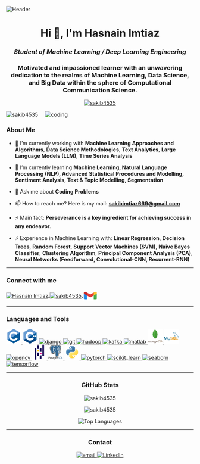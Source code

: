 ![Header](https://github.com/sakib4535/sakib4535/blob/main/Blue%20Yellow%20Futuristic%20Virtual%20Technology%20Blog%20Banner%20(1).png)

<h1 align="center">Hi 👋, I'm Hasnain Imtiaz</h1>
<h3 align="center"><i>Student of Machine Learning / Deep Learning Engineering</i></h3>
<h3 align="center">Motivated and impassioned learner with an unwavering dedication to the realms of Machine Learning, Data Science, and Big Data within the sphere of Computational Communication Science.</h3>

<p align="center">
  <a href="https://github.com/sakib4535/github-profile-trophy">
    <img src="https://github-profile-trophy.vercel.app/?username=sakib4535&theme=onestar" alt="sakib4535" />
  </a>
</p>

<img align="right" alt="coding" width="400" src="https://cdn.dribbble.com/users/1925451/screenshots/6051067/artboard_21_2x-100_copy.jpg">

<p align="left"> 
  <img src="https://komarev.com/ghpvc/?username=sakib4535&label=Profile%20views&color=0e75b6&style=flat" alt="sakib4535" /> 
</p>

<h3 align="left">About Me</h3>

- 🔭 I’m currently working with **Machine Learning Approaches and Algorithms**, **Data Science Methodologies**, **Text Analytics**, **Large Language Models (LLM)**, **Time Series Analysis**

- 🌱 I’m currently learning **Machine Learning, Natural Language Processing (NLP), Advanced Statistical Procedures and Modelling, Sentiment Analysis, Text & Topic Modelling, Segmentation**

- 💬 Ask me about **Coding Problems**

- 📫 How to reach me? Here is my mail: **sakibimtiaz669@gmail.com**

- ⚡ Main fact: **Perseverance is a key ingredient for achieving success in any endeavor.**

- ⚡ Experience in Machine Learning with: **Linear Regression**, **Decision Trees**, **Random Forest**, **Support Vector Machines (SVM)**, **Naive Bayes Classifier**, **Clustering Algorithm**, **Principal Component Analysis (PCA)**, **Neural Networks (Feedforward, Convolutional-CNN, Recurrent-RNN)**

---

<h3 align="left">Connect with me</h3>
<p align="left">
  <a href="https://www.linkedin.com/in/hasnain-imtiaz-02b03a196/" target="_blank">
    <img align="center" src="https://raw.githubusercontent.com/rahuldkjain/github-profile-readme-generator/master/src/images/icons/Social/linked-in-alt.svg" alt="Hasnain Imtiaz" height="30" width="40" />
  </a>
  <a href="https://github.com/sakib4535" target="_blank">
    <img align="center" src="https://raw.githubusercontent.com/rahuldkjain/github-profile-readme-generator/master/src/images/icons/Social/github.svg" alt="sakib4535" height="30" width="40" />
  </a>
  <a href="mailto:sakibimtiaz669@gmail.com" target="_blank">
    <img align="center" src="https://raw.githubusercontent.com/rahuldkjain/github-profile-readme-generator/master/src/images/icons/Social/gmail.svg" alt="sakibimtiaz669@gmail.com" height="30" width="40" />
  </a>
</p>

---

<h3 align="left">Languages and Tools</h3>
<p align="left"> 
  <a href="https://www.cprogramming.com/" target="_blank" rel="noreferrer"> 
    <img src="https://raw.githubusercontent.com/devicons/devicon/master/icons/c/c-original.svg" alt="c" width="40" height="40"/> 
  </a> 
  <a href="https://www.w3schools.com/cpp/" target="_blank" rel="noreferrer"> 
    <img src="https://raw.githubusercontent.com/devicons/devicon/master/icons/cplusplus/cplusplus-original.svg" alt="cplusplus" width="40" height="40"/> 
  </a> 
  <a href="https://www.djangoproject.com/" target="_blank" rel="noreferrer"> 
    <img src="https://cdn.worldvectorlogo.com/logos/django.svg" alt="django" width="40" height="40"/> 
  </a> 
  <a href="https://git-scm.com/" target="_blank" rel="noreferrer"> 
    <img src="https://www.vectorlogo.zone/logos/git-scm/git-scm-icon.svg" alt="git" width="40" height="40"/> 
  </a> 
  <a href="https://hadoop.apache.org/" target="_blank" rel="noreferrer"> 
    <img src="https://www.vectorlogo.zone/logos/apache_hadoop/apache_hadoop-icon.svg" alt="hadoop" width="40" height="40"/> 
  </a> 
  <a href="https://kafka.apache.org/" target="_blank" rel="noreferrer"> 
    <img src="https://www.vectorlogo.zone/logos/apache_kafka/apache_kafka-icon.svg" alt="kafka" width="40" height="40"/> 
  </a> 
  <a href="https://www.mathworks.com/" target="_blank" rel="noreferrer"> 
    <img src="https://upload.wikimedia.org/wikipedia/commons/2/21/Matlab_Logo.png" alt="matlab" width="40" height="40"/> 
  </a> 
  <a href="https://www.mongodb.com/" target="_blank" rel="noreferrer"> 
    <img src="https://raw.githubusercontent.com/devicons/devicon/master/icons/mongodb/mongodb-original-wordmark.svg" alt="mongodb" width="40" height="40"/> 
  </a> 
  <a href="https://www.mysql.com/" target="_blank" rel="noreferrer"> 
    <img src="https://raw.githubusercontent.com/devicons/devicon/master/icons/mysql/mysql-original-wordmark.svg" alt="mysql" width="40" height="40"/> 
  </a> 
  <a href="https://opencv.org/" target="_blank" rel="noreferrer"> 
    <img src="https://www.vectorlogo.zone/logos/opencv/opencv-icon.svg" alt="opencv" width="40" height="40"/> 
  </a> 
  <a href="https://pandas.pydata.org/" target="_blank" rel="noreferrer"> 
    <img src="https://raw.githubusercontent.com/devicons/devicon/2ae2a900d2f041da66e950e4d48052658d850630/icons/pandas/pandas-original.svg" alt="pandas" width="40" height="40"/> 
  </a> 
  <a href="https://www.postgresql.org" target="_blank" rel="noreferrer"> 
    <img src="https://raw.githubusercontent.com/devicons/devicon/master/icons/postgresql/postgresql-original-wordmark.svg" alt="postgresql" width="40" height="40"/> 
  </a> 
  <a href="https://www.python.org" target="_blank" rel="noreferrer"> 
    <img src="https://raw.githubusercontent.com/devicons/devicon/master/icons/python/python-original.svg" alt="python" width="40" height="40"/> 
  </a> 
  <a href="https://pytorch.org/" target="_blank" rel="noreferrer"> 
    <img src="https://www.vectorlogo.zone/logos/pytorch/pytorch-icon.svg" alt="pytorch" width="40" height="40"/> 
  </a>  
  <a href="https://scikit-learn.org/" target="_blank" rel="noreferrer"> 
    <img src="https://upload.wikimedia.org/wikipedia/commons/0/05/Scikit_learn_logo_small.svg" alt="scikit_learn" width="40" height="40"/> 
  </a> 
  <a href="https://seaborn.pydata.org/" target="_blank" rel="noreferrer"> 
    <img src="https://seaborn.pydata.org/_images/logo-mark-lightbg.svg" alt="seaborn" width="40" height="40"/> 
  </a> 
  <a href="https://www.tensorflow.org" target="_blank" rel="noreferrer"> 
    <img src="https://www.vectorlogo.zone/logos/tensorflow/tensorflow-icon.svg" alt="tensorflow" width="40" height="40"/> 
  </a> 
</p>

---

<h3 align="center">GitHub Stats</h3>
<p align="center">
  <img src="https://github-readme-stats.vercel.app/api?username=sakib4535&show_icons=true&locale=en&theme=dracula" alt="sakib4535" width="600" height="320" />
</p>

<p align="center">
  <img src="https://github-readme-streak-stats.herokuapp.com/?user=sakib4535&theme=radical" alt="sakib4535" width="500" height="300" />
</p>

<p align="center">
  <img src="https://github-readme-stats.vercel.app/api/top-langs/?username=sakib4535&show_icons=true&theme=radical&layout=compact&card_width=600&langs_count=12" alt="Top Languages" />
</p>

---

<h3 align="center">Contact</h3>
<p align="center">
  <a href="mailto:sakibimtiaz669@gmail.com">
    <img src="https://img.shields.io/badge/Email-sakibimtiaz669@gmail.com-red?style=for-the-badge&logo=gmail&logoColor=white" alt="email" />
  </a>
  <a href="https://www.linkedin.com/in/hasnain-imtiaz-02b03a196/">
    <img src="https://img.shields.io/badge/LinkedIn-Hasnain%20Imtiaz-blue?style=for-the-badge&logo=linkedin&logoColor=white" alt="LinkedIn" />
  </a>
</p>













